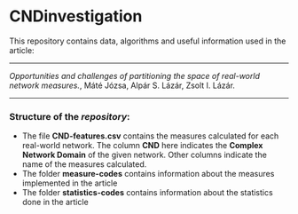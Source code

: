 # CNDinvestigation
This repository contains data, algorithms and useful information used in the article:
***
*Opportunities and challenges of partitioning  the space of real-world network measures.*, Máté Józsa, Alpár S. Lázár, Zsolt I. Lázár.
***

### Structure of the *repository*:
* The file **CND-features.csv** contains the measures calculated for each real-world network. The column **CND** here indicates the **Complex Network Domain** of the given network. Other columns indicate the name of the measures calculated.
* The folder **measure-codes** contains information about the measures implemented in the article
* The folder **statistics-codes** contains information about the statistics done in the article
